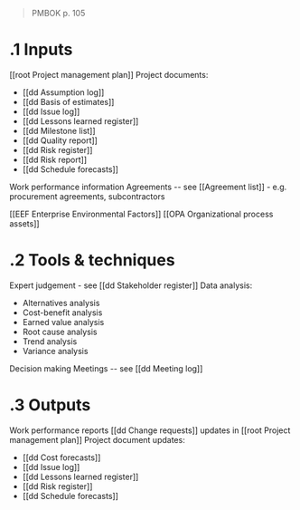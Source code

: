 >PMBOK p. 105
# .1 Inputs
[[root Project management plan]]
Project documents:
* [[dd Assumption log]]
* [[dd Basis of estimates]]
* [[dd Issue log]]
* [[dd Lessons learned register]]
* [[dd Milestone list]]
* [[dd Quality report]]
* [[dd Risk register]]
* [[dd Risk report]]
* [[dd Schedule forecasts]]

Work performance information
Agreements -- see [[Agreement list]] - e.g. procurement agreements, subcontractors

[[EEF Enterprise Environmental Factors]]
[[OPA Organizational process assets]]

# .2 Tools & techniques
Expert judgement - see [[dd Stakeholder register]]
Data analysis:
* Alternatives analysis
* Cost-benefit analysis
* Earned value analysis
* Root cause analysis
* Trend analysis
* Variance analysis

Decision making
Meetings -- see [[dd Meeting log]]

# .3 Outputs
Work performance reports
[[dd Change requests]]
updates in [[root Project management plan]]
Project document updates:
* [[dd Cost forecasts]]
* [[dd Issue log]]
* [[dd Lessons learned register]]
* [[dd Risk register]]
* [[dd Schedule forecasts]]

